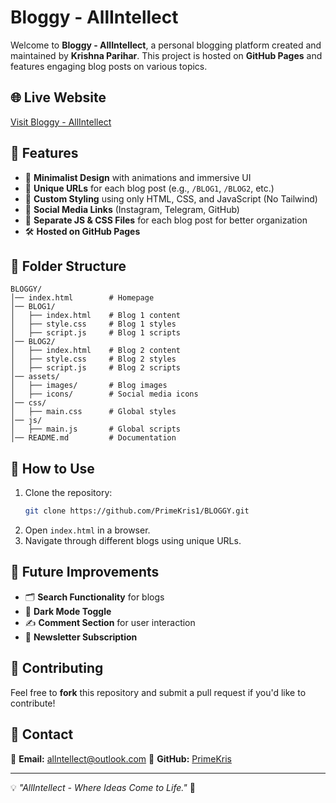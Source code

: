 # Bloggy - AllIntellect

Welcome to **Bloggy - AllIntellect**, a personal blogging platform created and maintained by **Krishna Parihar**. This project is hosted on **GitHub Pages** and features engaging blog posts on various topics.

## 🌐 Live Website
[Visit Bloggy - AllIntellect](https://primekris.github.io/BLOGGY/)

## 📌 Features
- 🚀 **Minimalist Design** with animations and immersive UI
- 📜 **Unique URLs** for each blog post (e.g., `/BLOG1`, `/BLOG2`, etc.)
- 🎨 **Custom Styling** using only HTML, CSS, and JavaScript (No Tailwind)
- 🔗 **Social Media Links** (Instagram, Telegram, GitHub)
- 📑 **Separate JS & CSS Files** for each blog post for better organization
- 🛠️ **Hosted on GitHub Pages**

## 📁 Folder Structure
```
BLOGGY/
│── index.html        # Homepage
│── BLOG1/
│   ├── index.html    # Blog 1 content
│   ├── style.css     # Blog 1 styles
│   ├── script.js     # Blog 1 scripts
│── BLOG2/
│   ├── index.html    # Blog 2 content
│   ├── style.css     # Blog 2 styles
│   ├── script.js     # Blog 2 scripts
│── assets/
│   ├── images/       # Blog images
│   ├── icons/        # Social media icons
│── css/
│   ├── main.css      # Global styles
│── js/
│   ├── main.js       # Global scripts
│── README.md         # Documentation
```

## 🎯 How to Use
1. Clone the repository:
   ```sh
   git clone https://github.com/PrimeKris1/BLOGGY.git
   ```
2. Open `index.html` in a browser.
3. Navigate through different blogs using unique URLs.

## 📌 Future Improvements
- 🗂️ **Search Functionality** for blogs
- 🌙 **Dark Mode Toggle**
- ✍ **Comment Section** for user interaction
- 📢 **Newsletter Subscription**

## 🤝 Contributing
Feel free to **fork** this repository and submit a pull request if you'd like to contribute!

## 📩 Contact
📧 **Email:** allntellect@outlook.com
🐙 **GitHub:** [PrimeKris](https://github.com/PrimeKris)

---
💡 _"AllIntellect - Where Ideas Come to Life."_ 🚀
